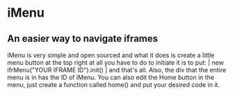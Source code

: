 # iMenu
## An easier way to navigate iframes

iMenu is very simple and open sourced and what it does is create a little menu button at the top right at all you have to do to initiate it is to put: | new ifrMenu("YOUR IFRAME ID").init() | and that's all. Also, the div that the entire menu is in has the ID of iMenu. You can also edit the Home button in the menu, just create a function called home() and put your desired code in it.
